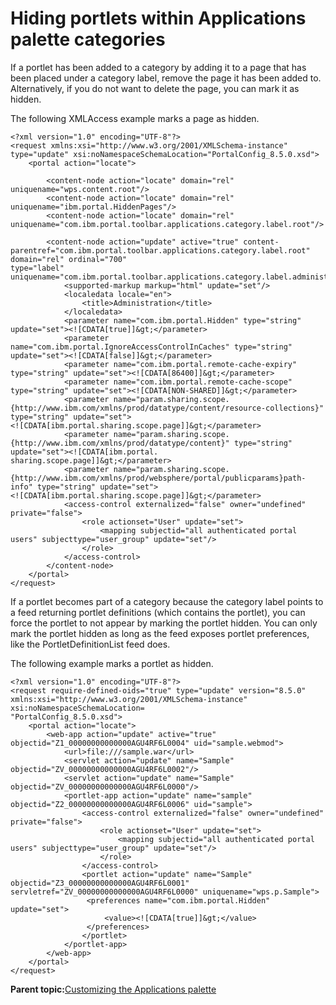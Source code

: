 # Hiding portlets within Applications palette categories 

If a portlet has been added to a category by adding it to a page that has been placed under a category label, remove the page it has been added to. Alternatively, if you do not want to delete the page, you can mark it as hidden.

The following XMLAccess example marks a page as hidden.

```
<?xml version="1.0" encoding="UTF-8"?>
<request xmlns:xsi="http://www.w3.org/2001/XMLSchema-instance" type="update" xsi:noNamespaceSchemaLocation="PortalConfig_8.5.0.xsd">
    <portal action="locate">
    
        <content-node action="locate" domain="rel" uniquename="wps.content.root"/>   
        <content-node action="locate" domain="rel" uniquename="ibm.portal.HiddenPages"/>
        <content-node action="locate" domain="rel" uniquename="com.ibm.portal.toolbar.applications.category.label.root"/>
                    
        <content-node action="update" active="true" content-parentref="com.ibm.portal.toolbar.applications.category.label.root" domain="rel" ordinal="700" 
type="label" uniquename="com.ibm.portal.toolbar.applications.category.label.administration">
            <supported-markup markup="html" update="set"/>
            <localedata locale="en">
                <title>Administration</title>
            </localedata>
            <parameter name="com.ibm.portal.Hidden" type="string" update="set"><![CDATA[true]]&gt;</parameter>
            <parameter name="com.ibm.portal.IgnoreAccessControlInCaches" type="string" update="set"><![CDATA[false]]&gt;</parameter>
            <parameter name="com.ibm.portal.remote-cache-expiry" type="string" update="set"><![CDATA[86400]]&gt;</parameter>
            <parameter name="com.ibm.portal.remote-cache-scope" type="string" update="set"><![CDATA[NON-SHARED]]&gt;</parameter>
            <parameter name="param.sharing.scope.{http://www.ibm.com/xmlns/prod/datatype/content/resource-collections}" type="string" update="set">
<![CDATA[ibm.portal.sharing.scope.page]]&gt;</parameter>
            <parameter name="param.sharing.scope.{http://www.ibm.com/xmlns/prod/datatype/content}" type="string" update="set"><![CDATA[ibm.portal.
sharing.scope.page]]&gt;</parameter>
            <parameter name="param.sharing.scope.{http://www.ibm.com/xmlns/prod/websphere/portal/publicparams}path-info" type="string" update="set">
<![CDATA[ibm.portal.sharing.scope.page]]&gt;</parameter>
            <access-control externalized="false" owner="undefined" private="false">
                <role actionset="User" update="set">
                    <mapping subjectid="all authenticated portal users" subjecttype="user_group" update="set"/>
                </role>
            </access-control>  
        </content-node>
    </portal>
</request>
```

If a portlet becomes part of a category because the category label points to a feed returning portlet definitions \(which contains the portlet\), you can force the portlet to not appear by marking the portlet hidden. You can only mark the portlet hidden as long as the feed exposes portlet preferences, like the PortletDefinitionList feed does.

The following example marks a portlet as hidden.

```
<?xml version="1.0" encoding="UTF-8"?>
<request require-defined-oids="true" type="update" version="8.5.0" xmlns:xsi="http://www.w3.org/2001/XMLSchema-instance" 
xsi:noNamespaceSchemaLocation=
"PortalConfig_8.5.0.xsd">
    <portal action="locate">
        <web-app action="update" active="true" objectid="Z1_00000000000000AGU4RF6L0004" uid="sample.webmod">
            <url>file:///sample.war</url>
            <servlet action="update" name="Sample" objectid="ZV_00000000000000AGU4RF6L0002"/>
            <servlet action="update" name="Sample" objectid="ZV_00000000000000AGU4RF6L0000"/>
            <portlet-app action="update" name="sample" objectid="Z2_00000000000000AGU4RF6L0006" uid="sample">
                <access-control externalized="false" owner="undefined" private="false">
                    <role actionset="User" update="set">
                        <mapping subjectid="all authenticated portal users" subjecttype="user_group" update="set"/>
                    </role>
                </access-control>
                <portlet action="update" name="Sample" objectid="Z3_00000000000000AGU4RF6L0001" 
servletref="ZV_00000000000000AGU4RF6L0000" uniquename="wps.p.Sample">
                 <preferences name="com.ibm.portal.Hidden" update="set">
                     <value><![CDATA[true]]&gt;</value>
                 </preferences>
                </portlet>
            </portlet-app>
        </web-app>
    </portal>
</request>
```

**Parent topic:**[Customizing the Applications palette ](../admin-system/epc_app_categories.md)

